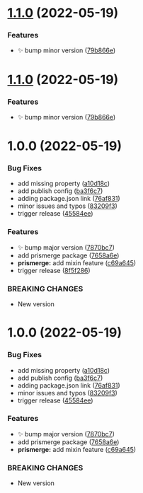 # [1.1.0](https://github.com/prisma-utils/prisma-utils/compare/@prisma-utils/prismerge@1.0.0...@prisma-utils/prismerge@1.1.0) (2022-05-19)


### Features

* :sparkles: bump minor version ([79b866e](https://github.com/prisma-utils/prisma-utils/commit/79b866eba364235e83391dc0835d64a8bd80f38d))

# [1.1.0](https://github.com/prisma-utils/prisma-utils/compare/@prisma-utils/prismerge@1.0.0...@prisma-utils/prismerge@1.1.0) (2022-05-19)


### Features

* :sparkles: bump minor version ([79b866e](https://github.com/prisma-utils/prisma-utils/commit/79b866eba364235e83391dc0835d64a8bd80f38d))

# 1.0.0 (2022-05-19)


### Bug Fixes

* add missing property ([a10d18c](https://github.com/prisma-utils/prisma-utils/commit/a10d18cd8d72f3f60cb0e24bc0e3cf9369058bcc))
* add publish config ([ba3f6c7](https://github.com/prisma-utils/prisma-utils/commit/ba3f6c73a29f482b5e6070c1ec9d68d8c76c8746))
* adding package.json link ([76af831](https://github.com/prisma-utils/prisma-utils/commit/76af83118bcc8403471c4888a6cdead0b9baf5fc))
* minor issues and typos ([83209f3](https://github.com/prisma-utils/prisma-utils/commit/83209f38055c11969707a95feffc516a14adf6a8))
* trigger release ([45584ee](https://github.com/prisma-utils/prisma-utils/commit/45584eef862c50cf8cf9094ce4578842979e834c))


### Features

* :sparkles: bump major version ([7870bc7](https://github.com/prisma-utils/prisma-utils/commit/7870bc7baedb2943ad488ca8073106b9216bf884))
* add prismerge package ([7658a6e](https://github.com/prisma-utils/prisma-utils/commit/7658a6e506ecd91c4ef0505ea373cb4508d63021))
* **prismerge:** add mixin feature ([c69a645](https://github.com/prisma-utils/prisma-utils/commit/c69a645adb7635568f88bad4a7f74634666e7068))
* trigger release ([8f5f286](https://github.com/prisma-utils/prisma-utils/commit/8f5f286e4a41cba5358510fcc9faad12399cbb2d))


### BREAKING CHANGES

* New version

# 1.0.0 (2022-05-19)


### Bug Fixes

* add missing property ([a10d18c](https://github.com/prisma-utils/prisma-utils/commit/a10d18cd8d72f3f60cb0e24bc0e3cf9369058bcc))
* add publish config ([ba3f6c7](https://github.com/prisma-utils/prisma-utils/commit/ba3f6c73a29f482b5e6070c1ec9d68d8c76c8746))
* adding package.json link ([76af831](https://github.com/prisma-utils/prisma-utils/commit/76af83118bcc8403471c4888a6cdead0b9baf5fc))
* minor issues and typos ([83209f3](https://github.com/prisma-utils/prisma-utils/commit/83209f38055c11969707a95feffc516a14adf6a8))
* trigger release ([45584ee](https://github.com/prisma-utils/prisma-utils/commit/45584eef862c50cf8cf9094ce4578842979e834c))


### Features

* :sparkles: bump major version ([7870bc7](https://github.com/prisma-utils/prisma-utils/commit/7870bc7baedb2943ad488ca8073106b9216bf884))
* add prismerge package ([7658a6e](https://github.com/prisma-utils/prisma-utils/commit/7658a6e506ecd91c4ef0505ea373cb4508d63021))
* **prismerge:** add mixin feature ([c69a645](https://github.com/prisma-utils/prisma-utils/commit/c69a645adb7635568f88bad4a7f74634666e7068))


### BREAKING CHANGES

* New version
